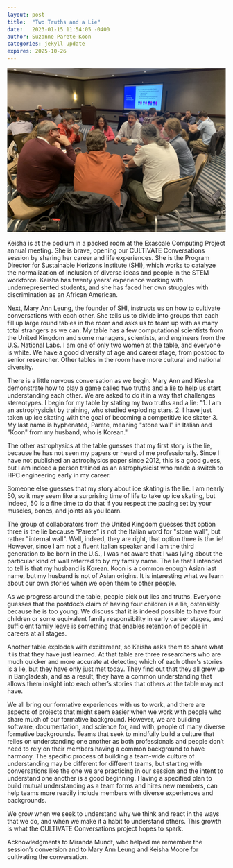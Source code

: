 ```yaml
---
layout: post
title:  "Two Truths and a Lie"
date:   2023-01-15 11:54:05 -0400
author: Suzanne Parete-Koon
categories: jekyll update
expires: 2025-10-26
---
```



![Photo courtsey of Keisha Moore](./assets/img/twotruths.jpg)


Keisha is at the podium in a packed room at the Exascale Computing Project annual meeting. She is brave, opening our CULTIVATE Conversations session by sharing her career and life experiences. She is the Program Director for Sustainable Horizons Institute (SHI), which works to catalyze the normalization of inclusion of diverse ideas and people in the STEM workforce. Keisha has twenty years’ experience working with underrepresented students, and she has faced her own struggles with discrimination as an African American. 

Next, Mary Ann Leung, the founder of SHI, instructs us on how to cultivate conversations with each other. She tells us to divide into groups that each fill up large round tables in the room and asks us to team up with as many total strangers as we can.
My table has a few computational scientists from the United Kingdom and some managers, scientists, and engineers from the U.S. National Labs. I am one of only two women at the table, and everyone is white. We have a good diversity of age and career stage, from postdoc to senior researcher. Other tables in the room have more cultural and national diversity.

There is a little nervous conversation as we begin. Mary Ann and Kiesha demonstrate how to play a game called two truths and a lie to help us start understanding each other. We are asked to do it in a way that challenges stereotypes. I begin for my table by stating my two truths and a lie: 
"1. I am an astrophysicist by training, who studied exploding stars.  2. I have just taken up ice skating with the goal of becoming a competitive ice skater 3. My last name is hyphenated, Parete, meaning "stone wall" in Italian and "Koon" from my husband, who is Korean."

The other astrophysics at the table guesses that my first story is the lie, because he has not seen my papers or heard of me professionally. Since I have not published an astrophysics paper since 2012, this is a good guess, but I am indeed a person trained as an astrophysicist who made a switch to HPC engineering early in my career.

Someone else guesses that my story about ice skating is the lie. I am nearly 50, so it may seem like a surprising time of life to take up ice skating, but indeed, 50 is a fine time to do that if you respect the pacing set by your muscles, bones, and joints as you learn.

The group of collaborators from the United Kingdom guesses that option three is the lie because “Parete” is not the Italian word for "stone wall", but rather "internal wall". Well, indeed, they are right, that option three is the lie! However, since I am not a fluent Italian speaker and I am the third generation to be born in the U.S., I was not aware that I was lying about the particular kind of wall referred to by my family name. The lie that I intended to tell is that my husband is Korean. Koon is a common enough Asian last name, but my husband is not of Asian origins. It is interesting what we learn about our own stories when we open them to other people. 

As we progress around the table, people pick out lies and truths. Everyone guesses that the postdoc’s claim of having four children is a lie, ostensibly because he is too young. We discuss that it is indeed possible to have four children or some equivalent family responsibility in early career stages, and sufficient family leave is something that enables retention of people in careers at all stages.

Another table explodes with excitement, so Keisha asks them to share what it is that they have just learned. At that table are three researchers who are much quicker and more accurate at detecting which of each other's stories is a lie, but they have only just met today. They find out that they all grew up in Bangladesh, and as a result, they have a common understanding that allows them insight into each other’s stories that others at the table may not have. 

We all bring our formative experiences with us to work, and there are aspects of projects that might seem easier when we work with people who share much of our formative background. However, we are building software, documentation, and science for, and with, people of many diverse formative backgrounds.
Teams that seek to mindfully build a culture that relies on understanding one another as both professionals and people don’t need to rely on their members having a common background to have harmony. The specific process of building a team-wide culture of understanding may be different for different teams, but starting with conversations like the one we are practicing in our session and the intent to understand one another is a good beginning. Having a specified plan to build mutual understanding as a team forms and hires new members, can help teams more readily include members with diverse experiences and backgrounds.

We grow when we seek to understand why we think and react in the ways that we do, and when we make it a habit to understand others. This growth is what the CULTIVATE Conversations project hopes to spark.

Acknowledgments to Miranda Mundt, who helped me remember the session’s conversion and to Mary Ann Leung and Keisha Moore for cultivating the conversation. 


